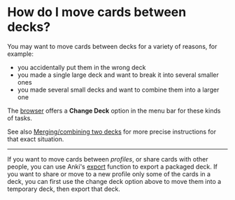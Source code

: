 # How do I move cards between decks?

You may want to move cards between decks for a variety of reasons, for example:

* you accidentally put them in the wrong deck
* you made a single large deck and want to break it into several smaller ones
* you made several small decks and want to combine them into a larger one

The [browser](http://ankisrs.net/docs/manual.html#browser) offers a **Change Deck** option in the menu bar for these kinds of tasks.

See also [Merging/combining two decks](https://anki.tenderapp.com/kb/collection-management/mergingcombining-two-decks) for more precise instructions for that exact situation.

---

If you want to move cards between *profiles*, or share cards with other people, you can use Anki's [export](http://ankisrs.net/docs/manual.html#exporting-packaged-decks) function to export a packaged deck. If you want to share or move to a new profile only some of the cards in a deck, you can first use the change deck option above to move them into a temporary deck, then export that deck.